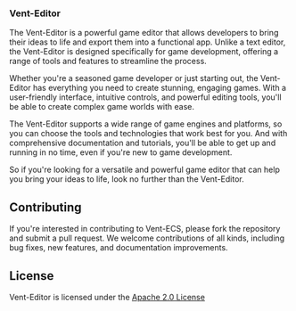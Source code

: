 ### Vent-Editor

The Vent-Editor is a powerful game editor that allows developers to bring their ideas to life and export them into a functional app. Unlike a text editor, the Vent-Editor is designed specifically for game development, offering a range of tools and features to streamline the process.

Whether you're a seasoned game developer or just starting out, the Vent-Editor has everything you need to create stunning, engaging games. With a user-friendly interface, intuitive controls, and powerful editing tools, you'll be able to create complex game worlds with ease.

The Vent-Editor supports a wide range of game engines and platforms, so you can choose the tools and technologies that work best for you. And with comprehensive documentation and tutorials, you'll be able to get up and running in no time, even if you're new to game development.

So if you're looking for a versatile and powerful game editor that can help you bring your ideas to life, look no further than the Vent-Editor.

## Contributing

If you're interested in contributing to Vent-ECS, please fork the repository and submit a pull request. We welcome
contributions of all kinds, including bug fixes, new features, and documentation improvements.

## License
Vent-Editor is licensed under the [Apache 2.0 License](../../LICENSE)